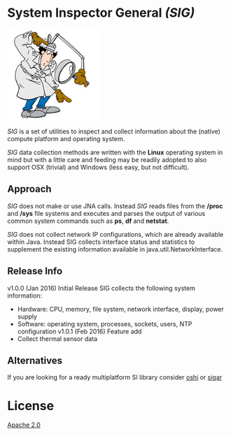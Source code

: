 # System Inspector General *(SIG)*

![Gadget](docs/gadget.png)

*SIG* is a set of utilities to inspect and collect information about the (native)
compute platform and operating system.

*SIG* data collection methods are written with the **Linux** operating system in
mind but with a little care and feeding may be readily adopted to also support
OSX (trivial) and Windows (less easy, but not difficult).

## Approach

*SIG* does not make or use JNA calls. Instead *SIG* reads files from the **/proc**
and **/sys** file systems and executes and parses the output of various
common system commands such as **ps**, **df** and **netstat**.

*SIG* does not collect network IP configurations, which are already available within
Java. Instead SIG collects interface status and statistics to supplement the
existing information available in java.util.NetworkInterface.

## Release Info
v1.0.0 (Jan 2016) Initial Release
SIG collects the following system information:
* Hardware: CPU, memory, file system, network interface, display, power supply
* Software: operating system, processes, sockets, users, NTP configuration
v1.0.1 (Feb 2016) Feature add
* Collect thermal sensor data


## Alternatives
If you are looking for a ready multiplatform SI library consider
[oshi](https://github.com/dblock/oshi) or [sigar](https://support.hyperic.com/display/SIGAR/Home)



# License

[Apache 2.0](http://www.apache.org/licenses/LICENSE-2.0)
